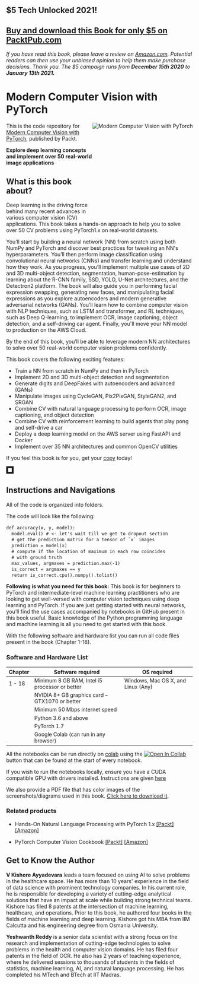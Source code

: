 ## $5 Tech Unlocked 2021!
[Buy and download this Book for only $5 on PacktPub.com](https://www.packtpub.com/product/modern-computer-vision-with-pytorch/9781839213472)
-----
*If you have read this book, please leave a review on [Amazon.com](https://www.amazon.com/gp/product/1839213477).     Potential readers can then use your unbiased opinion to help them make purchase decisions. Thank you. The $5 campaign         runs from __December 15th 2020__ to __January 13th 2021.__*

# Modern Computer Vision with PyTorch

<a href="https://www.packtpub.com/product/modern-computer-vision-with-pytorch/9781839213472?utm_source=github&utm_medium=repository&utm_campaign=9781839213472"><img src="https://static.packt-cdn.com/products/9781839213472/cover/smaller" alt="Modern Computer Vision with PyTorch" height="256px" align="right"></a>

This is the code repository for [Modern Computer Vision with PyTorch](https://www.packtpub.com/product/modern-computer-vision-with-pytorch/9781839213472?utm_source=github&utm_medium=repository&utm_campaign=9781839213472), published by Packt.

**Explore deep learning concepts and implement over 50 real-world image applications**

## What is this book about?
Deep learning is the driving force behind many recent advances in various computer vision (CV) applications. This book takes a hands-on approach to help you to solve over 50 CV problems using PyTorch1.x on real-world datasets.

You’ll start by building a neural network (NN) from scratch using both NumPy and PyTorch and discover best practices for tweaking an NN's hyperparameters. You’ll then perform image classification using convolutional neural networks (CNNs) and transfer learning and understand how they work. As you progress, you’ll implement multiple use cases of 2D and 3D multi-object detection, segmentation, human-pose-estimation by learning about the R-CNN family, SSD, YOLO, U-Net architectures, and the Detectron2 platform. The book will also guide you in performing facial expression swapping, generating new faces, and manipulating facial expressions as you explore autoencoders and modern generative adversarial networks (GANs). You’ll learn how to combine computer vision with NLP techniques, such as LSTM and transformer, and RL techniques, such as Deep Q-learning, to implement OCR, image captioning, object detection, and a self-driving car agent. Finally, you'll move your NN model to production on the AWS Cloud.

By the end of this book, you’ll be able to leverage modern NN architectures to solve over 50 real-world computer vision problems confidently.

This book covers the following exciting features: 
* Train a NN from scratch in NumPy and then in PyTorch
* Implement 2D and 3D multi-object detection and segmentation
* Generate digits and DeepFakes with autoencoders and advanced (GANs)
* Manipulate images using CycleGAN, Pix2PixGAN, StyleGAN2, and SRGAN
* Combine CV with natural language processing to perform OCR, image captioning, and object detection
* Combine CV with reinforcement learning to build agents that play pong and self-drive a car
* Deploy a deep learning model on the AWS server using FastAPI and Docker
* Implement over 35 NN architectures and common OpenCV utilities

If you feel this book is for you, get your [copy](https://www.amazon.com/dp/1839213477) today!

<a href="https://www.packtpub.com/?utm_source=github&utm_medium=banner&utm_campaign=GitHubBanner"><img src="https://raw.githubusercontent.com/PacktPublishing/GitHub/master/GitHub.png" alt="https://www.packtpub.com/" border="5" /></a>

## Instructions and Navigations
All of the code is organized into folders.

The code will look like the following:
```
def accuracy(x, y, model):
  model.eval() # <- let's wait till we get to dropout section
  # get the prediction matrix for a tensor of `x` images
  prediction = model(x)
  # compute if the location of maximum in each row coincides
  # with ground truth
  max_values, argmaxes = prediction.max(-1)
  is_correct = argmaxes == y
  return is_correct.cpu().numpy().tolist()
```

**Following is what you need for this book:**
This book is for beginners to PyTorch and intermediate-level machine learning practitioners who are looking to get well-versed with computer vision techniques using deep learning and PyTorch. If you are just getting started with neural networks, you’ll find the use cases accompanied by notebooks in GitHub present in this book useful. Basic knowledge of the Python programming language and machine learning is all you need to get started with this book. 

With the following software and hardware list you can run all code files present in the book (Chapter 1-18).

### Software and Hardware List

| Chapter  | Software required                                                                    | OS required                        |
| -------- | -------------------------------------------------------------------------------------| -----------------------------------|
| 1 - 18   |  Minimum 8 GB RAM, Intel i5 processor or better                                      | Windows, Mac OS X, and Linux (Any) |
|          |  NVIDIA 8+ GB graphics card – GTX1070 or better                                      |                                    |
|          |  Minimum 50 Mbps internet speed                                                      |                                    |
|          |   Python 3.6 and above                                                               |                                    |
|          |  PyTorch 1.7                                                                         |                                    |
|          |  Google Colab (can run in any browser)                             						      |                                    |

All the notebooks can be run directly on [colab](https://colab.google.com) using the [![Open In Collab](https://colab.research.google.com/assets/colab-badge.svg)](https://github.com/PacktPublishing/Modern-Computer-Vision-with-PyTorch/) button that can be found at the start of every notebook.

If you wish to run the notebooks locally, ensure you have a CUDA compatible GPU with drivers installed. Instructions are given [here](https://github.com/PacktPublishing/Modern-Computer-Vision-with-PyTorch/blob/master/Install-CUDA-Drivers.md)

We also provide a PDF file that has color images of the screenshots/diagrams used in this book. [Click here to download it](https://static.packt-cdn.com/downloads/9781839213472_ColorImages.pdf).


### Related products <Other books you may enjoy>
* Hands-On Natural Language Processing with PyTorch 1.x [[Packt]](https://www.packtpub.com/product/hands-on-natural-language-processing-with-pytorch-1-x/9781789802740) [[Amazon]](https://www.amazon.com/dp/1789802741)

* PyTorch Computer Vision Cookbook [[Packt]](https://www.packtpub.com/product/pytorch-computer-vision-cookbook/9781838644833) [[Amazon]](https://www.amazon.com/dp/B0862CX2ZL)

## Get to Know the Author
**V Kishore Ayyadevara** leads a team focused on using AI to solve problems in the healthcare space. He has more than 10 years' experience in the field of data science with prominent technology companies. In his current role, he is responsible for developing a variety of cutting-edge analytical solutions that have an impact at scale while building strong technical teams. Kishore has filed 8 patents at the intersection of machine learning, healthcare, and operations. Prior to this book, he authored four books in the fields of machine learning and deep learning. Kishore got his MBA from IIM Calcutta and his engineering degree from Osmania University.

**Yeshwanth Reddy** is a senior data scientist with a strong focus on the research and implementation of cutting-edge technologies to solve problems in the health and computer vision domains. He has filed four patents in the field of OCR. He also has 2 years of teaching experience, where he delivered sessions to thousands of students in the fields of statistics, machine learning, AI, and natural language processing. He has completed his MTech and BTech at IIT Madras.


